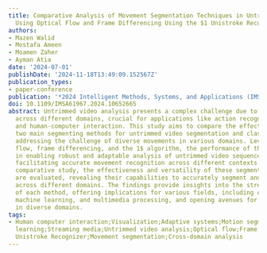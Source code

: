 ```yaml
---
title: Comparative Analysis of Movement Segmentation Techniques in Untrimmed Videos
  Using Optical Flow and Frame Differencing Using the $1 Unistroke Recognizer
authors:
- Mazen Walid
- Mostafa Ameen
- Moamen Zaher
- Ayman Atia
date: '2024-07-01'
publishDate: '2024-11-18T13:49:09.152567Z'
publication_types:
- paper-conference
publication: '*2024 Intelligent Methods, Systems, and Applications (IMSA)*'
doi: 10.1109/IMSA61967.2024.10652665
abstract: Untrimmed video analysis presents a complex challenge due to diverse movements
  across different domains, crucial for applications like action recognition, surveillance,
  and human-computer interaction. This study aims to compare the effectiveness of
  two main segmenting methods for untrimmed video segmentation and classification,
  addressing the challenge of diverse movements in various domains. Leveraging optical
  flow, frame differencing, and the 1$ algorithm, the performance of these methods
  in enabling robust and adaptable analysis of untrimmed video sequences is examined,
  facilitating accurate movement recognition across different contexts. Through a
  comparative study, the effectiveness and versatility of these segmenting methods
  are evaluated, revealing their capabilities to accurately segment and classify movements
  across different domains. The findings provide insights into the strengths and limitations
  of each method, offering implications for various fields, including computer vision,
  machine learning, and multimedia processing, and opening avenues for enhanced applications
  in diverse domains.
tags:
- Human computer interaction;Visualization;Adaptive systems;Motion segmentation;Surveillance;Machine
  learning;Streaming media;Untrimmed video analysis;Optical flow;Frame differencing;$1
  Unistroke Recognizer;Movement segmentation;Cross-domain analysis
---
```

